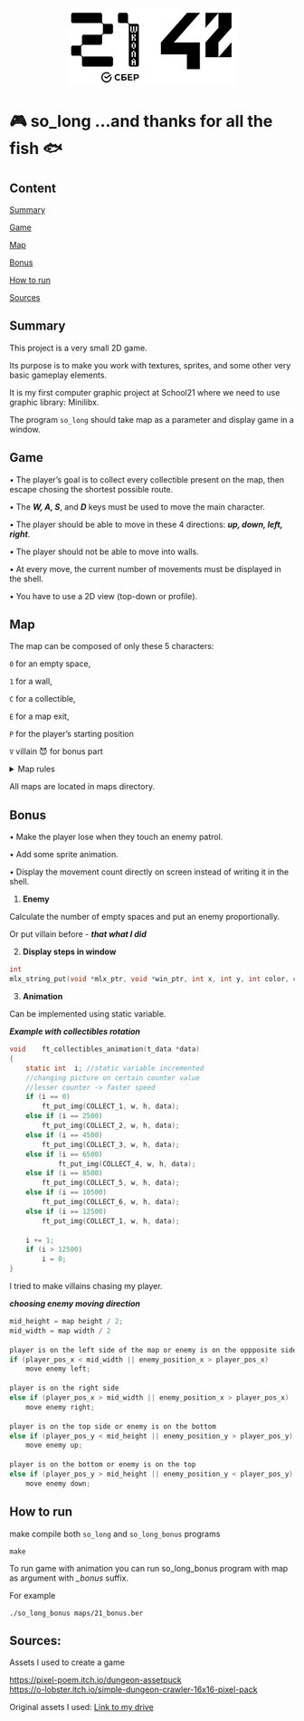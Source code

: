 <div align="center" max-width="auto" max-height="auto">
	<img src="imgs/21_42_logos.png" max-height="250" alight="center">
</div>

# 🎮 so_long ...and thanks for all the fish 🐟

## Content

[Summary](https://github.com/D-Dashka/so_long#summary)

[Game](https://github.com/D-Dashka/so_long#game)

[Map](https://github.com/D-Dashka/so_long#map)

[Bonus](https://github.com/D-Dashka/so_long#bonus)

[How to run](https://github.com/D-Dashka/so_long#how-to-run)

[Sources](https://github.com/D-Dashka/so_long#sources)

## Summary

This project is a very small 2D game.

Its purpose is to make you work with textures, sprites, and some other very basic gameplay elements.

It is my first computer graphic project at School21 where we need to use graphic library: Minilibx.

The program <code>so_long</code> should take map as a parameter and display game in a window.

## Game

• The player’s goal is to collect every collectible present on the map, then escape chosing the shortest possible route.

• The ***W, A, S***, and ***D*** keys must be used to move the main character.

• The player should be able to move in these 4 directions: ***up, down, left, right***.

• The player should not be able to move into walls.

• At every move, the current number of movements must be displayed in the shell.

• You have to use a 2D view (top-down or profile).

## Map

The map can be composed of only these 5 characters:

`0` for an empty space,

`1` for a wall,

`C` for a collectible,

`E` for a map exit,

`P` for the player’s starting position

`V` villain 😈 for bonus part

<details>
  <summary>Map rules</summary>
  
• The map has to be constructed with 3 components: **walls, collectibles, and free space**

• The map must contain at least **1 exit, 1 collectible,** and **1 starting position**.

• The map must be **rectangular**.

• The map must be **closed/surrounded by walls**. If it’s not, the program must return an error.

• You don’t have to check if there’s a valid path in the map.

• You must be able to parse any kind of map, as long as it respects the above rules.
</details>

All maps are located in maps directory.

## Bonus

• Make the player lose when they touch an enemy patrol.

• Add some sprite animation.

• Display the movement count directly on screen instead of writing it in the shell.

1. **Enemy**

Calculate the number of empty spaces and put an enemy proportionally.

Or put villain before - ***that what I did***

2. **Display steps in window**

```c
int
mlx_string_put(void *mlx_ptr, void *win_ptr, int x, int y, int color, char *string);
```

3. **Animation**

Can be implemented using static variable.

***Example with collectibles rotation***

```c
void	ft_collectibles_animation(t_data *data)
{
	static int	i; //static variable incremented
    //changing picture on certain counter value
    //lesser counter -> faster speed
    if (i == 0)
    	ft_put_img(COLLECT_1, w, h, data);
    else if (i == 2500)
    	ft_put_img(COLLECT_2, w, h, data);
	else if (i == 4500)
   		ft_put_img(COLLECT_3, w, h, data);
	else if (i == 6500)
    		ft_put_img(COLLECT_4, w, h, data);
	else if (i == 8500)
   		ft_put_img(COLLECT_5, w, h, data);
   	else if (i == 10500)
		ft_put_img(COLLECT_6, w, h, data);
	else if (i == 12500)
		ft_put_img(COLLECT_1, w, h, data);
    	
    i += 1;
    if (i > 12500)
    	i = 0;
}
```

I tried to make villains chasing my player.

***choosing enemy moving direction***
```c
mid_height = map height / 2;
mid_width = map width / 2

player is on the left side of the map or enemy is on the oppposite side of the player
if (player_pos_x < mid_width || enemy_position_x > player_pos_x)
	move enemy left;

player is on the right side 
else if (player_pos_x > mid_width || enemy_position_x > player_pos_x)
	move enemy right;

player is on the top side or enemy is on the bottom
else if (player_pos_y < mid_height || enemy_position_y > player_pos_y)
	move enemy up;

player is on the bottom or enemy is on the top
else if (player_pos_y > mid_height || enemy_position_y < player_pos_y)
	move enemy down;
```

## How to run

make compile both <code>so_long</code> and <code>so_long_bonus</code> programs

	make

To run game with animation you can run so_long_bonus program with map as argument with *_bonus* suffix. 

For example

	./so_long_bonus maps/21_bonus.ber

## Sources:

Assets I used to create a game

<span>https://pixel-poem.itch.io/dungeon-assetpuck</span>
<br>
<span>https://o-lobster.itch.io/simple-dungeon-crawler-16x16-pixel-pack</span>

Original assets I used: <span><a href="https://drive.google.com/drive/folders/14UOrUH1qbSXTieiQ9UGwmhTt9L7rXVa0?usp=sharing">Link to my drive</span>